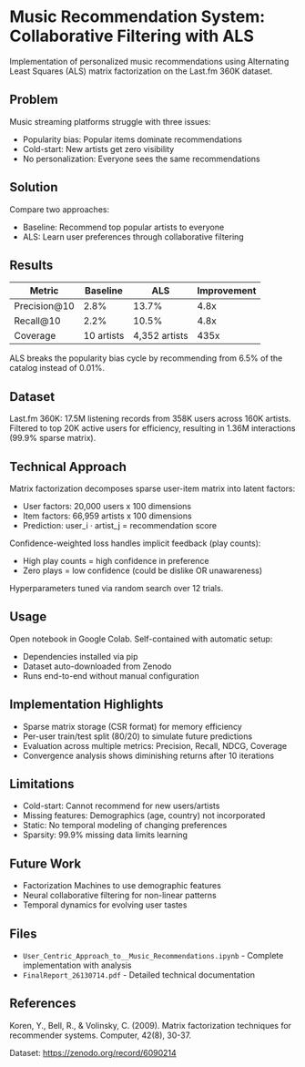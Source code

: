 # Music Recommendation System: Collaborative Filtering with ALS

Implementation of personalized music recommendations using Alternating Least Squares (ALS) matrix factorization on the Last.fm 360K dataset.

## Problem

Music streaming platforms struggle with three issues:
- Popularity bias: Popular items dominate recommendations
- Cold-start: New artists get zero visibility
- No personalization: Everyone sees the same recommendations

## Solution

Compare two approaches:
- Baseline: Recommend top popular artists to everyone
- ALS: Learn user preferences through collaborative filtering

## Results

| Metric | Baseline | ALS | Improvement |
|--------|----------|-----|-------------|
| Precision@10 | 2.8% | 13.7% | 4.8x |
| Recall@10 | 2.2% | 10.5% | 4.8x |
| Coverage | 10 artists | 4,352 artists | 435x |

ALS breaks the popularity bias cycle by recommending from 6.5% of the catalog instead of 0.01%.

## Dataset

Last.fm 360K: 17.5M listening records from 358K users across 160K artists. Filtered to top 20K active users for efficiency, resulting in 1.36M interactions (99.9% sparse matrix).

## Technical Approach

Matrix factorization decomposes sparse user-item matrix into latent factors:
- User factors: 20,000 users x 100 dimensions
- Item factors: 66,959 artists x 100 dimensions
- Prediction: user_i · artist_j = recommendation score

Confidence-weighted loss handles implicit feedback (play counts):
- High play counts = high confidence in preference
- Zero plays = low confidence (could be dislike OR unawareness)

Hyperparameters tuned via random search over 12 trials.

## Usage

Open notebook in Google Colab. Self-contained with automatic setup:
- Dependencies installed via pip
- Dataset auto-downloaded from Zenodo
- Runs end-to-end without manual configuration

## Implementation Highlights

- Sparse matrix storage (CSR format) for memory efficiency
- Per-user train/test split (80/20) to simulate future predictions
- Evaluation across multiple metrics: Precision, Recall, NDCG, Coverage
- Convergence analysis shows diminishing returns after 10 iterations

## Limitations

- Cold-start: Cannot recommend for new users/artists
- Missing features: Demographics (age, country) not incorporated
- Static: No temporal modeling of changing preferences
- Sparsity: 99.9% missing data limits learning

## Future Work

- Factorization Machines to use demographic features
- Neural collaborative filtering for non-linear patterns
- Temporal dynamics for evolving user tastes

## Files

- `User_Centric_Approach_to__Music_Recommendations.ipynb` - Complete implementation with analysis
- `FinalReport_26130714.pdf` - Detailed technical documentation

## References

Koren, Y., Bell, R., & Volinsky, C. (2009). Matrix factorization techniques for recommender systems. Computer, 42(8), 30-37.

Dataset: https://zenodo.org/record/6090214
